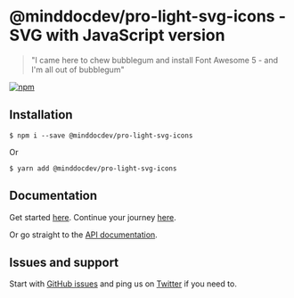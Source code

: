 # @minddocdev/pro-light-svg-icons - SVG with JavaScript version

> "I came here to chew bubblegum and install Font Awesome 5 - and I'm all out of bubblegum"

[![npm](https://img.shields.io/npm/v/@minddocdev/pro-light-svg-icons.svg?style=flat-square)](https://www.npmjs.com/package/@minddocdev/pro-light-svg-icons)

## Installation

```
$ npm i --save @minddocdev/pro-light-svg-icons
```

Or

```
$ yarn add @minddocdev/pro-light-svg-icons
```

## Documentation

Get started [here](https://fontawesome.com/how-to-use/on-the-web/setup/getting-started). Continue your journey [here](https://fontawesome.com/how-to-use/on-the-web/advanced).

Or go straight to the [API documentation](https://fontawesome.com/how-to-use/with-the-api).

## Issues and support

Start with [GitHub issues](https://github.com/FortAwesome/Font-Awesome/issues) and ping us on [Twitter](https://twitter.com/fontawesome) if you need to.
